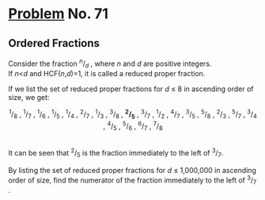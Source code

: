 # [Problem](https://projecteuler.net/problem=71) No. 71

## Ordered Fractions

Consider the fraction <sup><var>n</var></sup>/<sub><var>d</var></sub> , where <var>n</var> and <var>d</var> are positive integers.<br>
If <var>n</var><<var>d</var> and HCF(<var>n</var>,<var>d</var>)=1, it is called a reduced proper fraction.

If we list the set of reduced proper fractions for <var>d</var> ≤ 8 in ascending order of size, we get:

<div align="center">
    <sup>1</sup>/<sub>8</sub> , <sup>1</sup>/<sub>7</sub> , <sup>1</sup>/<sub>6</sub> , <sup>1</sup>/<sub>5</sub> , <sup>1</sup>/<sub>4</sub> , <sup>2</sup>/<sub>7</sub> , <sup>1</sup>/<sub>3</sub> , <sup>3</sup>/<sub>8</sub> , <b><sup>2</sup>/<sub>5</sub></b> , <sup>3</sup>/<sub>7</sub> , <sup>1</sup>/<sub>2</sub> , <sup>4</sup>/<sub>7</sub> , <sup>3</sup>/<sub>5</sub> , <sup>5</sup>/<sub>8</sub> , <sup>2</sup>/<sub>3</sub> , <sup>5</sup>/<sub>7</sub> , <sup>3</sup>/<sub>4</sub> , <sup>4</sup>/<sub>5</sub> , <sup>5</sup>/<sub>6</sub> , <sup>6</sup>/<sub>7</sub> , <sup>7</sup>/<sub>8</sub>
</div>
<br>

It can be seen that <sup>2</sup>/<sub>5</sub> is the fraction immediately to the left of <sup>3</sup>/<sub>7</sub>.

By listing the set of reduced proper fractions for <var>d</var> ≤ 1,000,000 in ascending order of size, find the numerator of the fraction immediately to the left of <sup>3</sup>/<sub>7</sub> .
